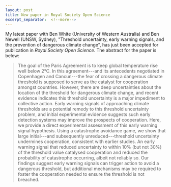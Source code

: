 ```yaml
---
layout: post
title: New paper in Royal Society Open Science
excerpt_separator:  <!--more-->
---
```


My latest paper with Ben White (University of Western Australia) and Ben Newell (UNSW, Sydney), "Threshold uncertainty, early warning signals, and the prevention of dangerous climate change", has just been accepted for publication in *Royal Society Open Science*. The abstract for the paper is below:

> The goal of the Paris Agreement is to keep global temperature rise well below 2°C. In this agreement---and its antecedents negotiated in Copenhagen and Cancun---the fear of crossing a dangerous climate threshold is supposed to serve as the catalyst for cooperation amongst countries. However, there are deep uncertainties about the location of the threshold for dangerous climate change, and recent evidence indicates this threshold uncertainty is a major impediment to collective action. Early warning signals of approaching climate thresholds are a potential remedy to this threshold uncertainty problem, and initial experimental evidence suggests such early detection systems may improve the prospects of cooperation. Here, we provide a direct experimental assessment of this early warning signal hypothesis. Using a catastrophe avoidance game, we show that large initial---and subsequently unreduced---threshold uncertainty undermines cooperation, consistent with earlier studies. An early warning signal that reduced uncertainty to within 10% (but not 30%) of the threshold value catalysed cooperation and reduced the probability of catastrophe occurring, albeit not reliably so. Our findings suggest early warning signals can trigger action to avoid a dangerous threshold, but additional mechanisms may be required to foster the cooperation needed to ensure the threshold is not breached.
